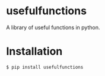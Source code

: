 # usefulfunctions
A library of useful functions in python.
# Installation
`$ pip install usefulfunctions`
